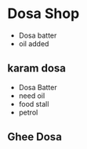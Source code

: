 # Dosa Shop
* Dosa batter
* oil added
## karam dosa
* Dosa Batter
* need oil 
* food stall
* petrol
## Ghee Dosa
